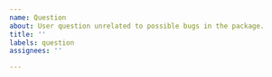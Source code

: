 ```yaml
---
name: Question
about: User question unrelated to possible bugs in the package.
title: ''
labels: question
assignees: ''

---
```

